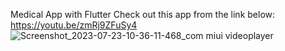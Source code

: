 Medical App with Flutter
Check out this app from the link below:
https://youtu.be/zmRj9ZFuSy4
![Screenshot_2023-07-23-10-36-11-468_com miui videoplayer](https://github.com/jamshidmuxtaraliev/medical_bmi/assets/97395009/f2c1c1cd-1c1a-4d0a-90b7-2fb71d7fd459)

